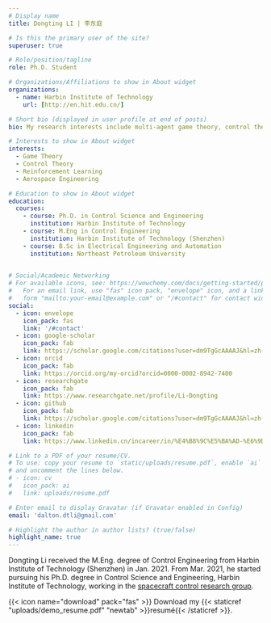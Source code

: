 ```yaml
---
# Display name
title: Dongting LI | 李东庭

# Is this the primary user of the site?
superuser: true

# Role/position/tagline
role: Ph.D. Student

# Organizations/Affiliations to show in About widget
organizations:
  - name: Harbin Institute of Technology
    url: [http://en.hit.edu.cn/]

# Short bio (displayed in user profile at end of posts)
bio: My research interests include multi-agent game theory, control theory and aerospace engineering.

# Interests to show in About widget
interests:
  - Game Theory
  - Control Theory
  - Reinforcement Learning
  - Aerospace Engineering

# Education to show in About widget
education:
  courses:
    - course: Ph.D. in Control Science and Engineering
      institution: Harbin Institute of Technology
    - course: M.Eng in Control Engineering
      institution: Harbin Institute of Technology (Shenzhen)
    - course: B.Sc in Electrical Engineering and Automation
      institution: Northeast Petroleum University
      

# Social/Academic Networking
# For available icons, see: https://wowchemy.com/docs/getting-started/page-builder/#icons
#   For an email link, use "fas" icon pack, "envelope" icon, and a link in the
#   form "mailto:your-email@example.com" or "/#contact" for contact widget.
social:
  - icon: envelope
    icon_pack: fas
    link: '/#contact'
  - icon: google-scholar
    icon_pack: fab
    link: https://scholar.google.com/citations?user=dm9TgGcAAAAJ&hl=zh-CN&authuser=1
  - icon: orcid
    icon_pack: fab
    link: https://orcid.org/my-orcid?orcid=0000-0002-8942-7400
  - icon: researchgate
    icon_pack: fab
    link: https://www.researchgate.net/profile/Li-Dongting
  - icon: github
    icon_pack: fab
    link: https://scholar.google.com/citations?user=dm9TgGcAAAAJ&hl=zh-CN&authuser=1
  - icon: linkedin
    icon_pack: fab
    link: https://www.linkedin.cn/incareer/in/%E4%B8%9C%E5%BA%AD-%E6%9D%8E-35966a248

# Link to a PDF of your resume/CV.
# To use: copy your resume to `static/uploads/resume.pdf`, enable `ai` icons in `params.toml`,
# and uncomment the lines below.
# - icon: cv
#   icon_pack: ai
#   link: uploads/resume.pdf

# Enter email to display Gravatar (if Gravatar enabled in Config)
email: 'dalton.dtli@gmail.com'

# Highlight the author in author lists? (true/false)
highlight_name: true
---
```


Dongting Li received the M.Eng. degree of Control Engineering from Harbin Institute of Technology (Shenzhen) in Jan. 2021. From Mar. 2021, he started pursuing his Ph.D. degree in Control Science and Engineering, Harbin Institute of Technology, working in the [spacecraft control research group](http://homepage.hit.edu.cn/maguangfu).

{{< icon name="download" pack="fas" >}} Download my {{< staticref "uploads/demo_resume.pdf" "newtab" >}}resumé{{< /staticref >}}.
